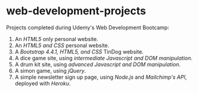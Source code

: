 # web-development-projects

Projects completed during Udemy's Web Development Bootcamp:
  1. An *HTML5* only personal website.
  2. An *HTML5 and CSS* personal website.
  3. A *Bootstrap 4.4.1, HTML5, and CSS* TinDog website.
  4. A dice game site, using *intermediate Javascript and DOM manipulation*.
  5. A drum kit site, using *advanced Javascript and DOM manipulation*.
  6. A simon game, using *jQuery*.
  7. A simple newsletter sign up page, using *Node.js* and *Mailchimp's API*, deployed with *Heroku*.
